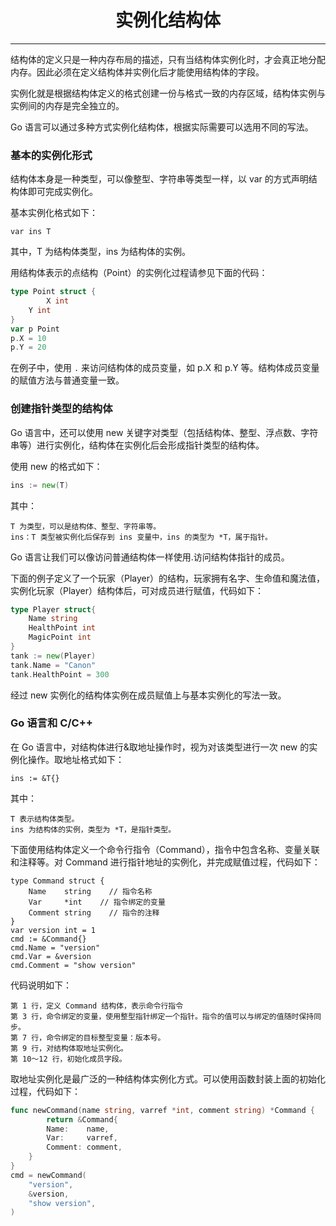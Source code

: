 <center><h1>实例化结构体</h1></center>

---

结构体的定义只是一种内存布局的描述，只有当结构体实例化时，才会真正地分配内存。因此必须在定义结构体并实例化后才能使用结构体的字段。

实例化就是根据结构体定义的格式创建一份与格式一致的内存区域，结构体实例与实例间的内存是完全独立的。

Go 语言可以通过多种方式实例化结构体，根据实际需要可以选用不同的写法。

### 基本的实例化形式

结构体本身是一种类型，可以像整型、字符串等类型一样，以 var 的方式声明结构体即可完成实例化。

基本实例化格式如下：

```
var ins T
```

其中，T 为结构体类型，ins 为结构体的实例。

用结构体表示的点结构（Point）的实例化过程请参见下面的代码：

```go
type Point struct {
        X int
    Y int
}
var p Point
p.X = 10
p.Y = 20
```

在例子中，使用 `.` 来访问结构体的成员变量，如 p.X 和 p.Y 等。结构体成员变量的赋值方法与普通变量一致。

### 创建指针类型的结构体

Go 语言中，还可以使用 new 关键字对类型（包括结构体、整型、浮点数、字符串等）进行实例化，结构体在实例化后会形成指针类型的结构体。

使用 new 的格式如下：

```go
ins := new(T)
```

其中：

```
T 为类型，可以是结构体、整型、字符串等。
ins：T 类型被实例化后保存到 ins 变量中，ins 的类型为 *T，属于指针。
```

Go 语言让我们可以像访问普通结构体一样使用.访问结构体指针的成员。

下面的例子定义了一个玩家（Player）的结构，玩家拥有名字、生命值和魔法值，实例化玩家（Player）结构体后，可对成员进行赋值，代码如下：

```go
type Player struct{
    Name string
    HealthPoint int
    MagicPoint int
}
tank := new(Player)
tank.Name = "Canon"
tank.HealthPoint = 300
```

经过 new 实例化的结构体实例在成员赋值上与基本实例化的写法一致。

### Go 语言和 C/C++

在 Go 语言中，对结构体进行&取地址操作时，视为对该类型进行一次 new 的实例化操作。取地址格式如下：

```
ins := &T{}
```

其中：

```
T 表示结构体类型。
ins 为结构体的实例，类型为 *T，是指针类型。
```

下面使用结构体定义一个命令行指令（Command），指令中包含名称、变量关联和注释等。对 Command 进行指针地址的实例化，并完成赋值过程，代码如下：

```
type Command struct {
    Name    string    // 指令名称
    Var     *int    // 指令绑定的变量
    Comment string    // 指令的注释
}
var version int = 1
cmd := &Command{}
cmd.Name = "version"
cmd.Var = &version
cmd.Comment = "show version"
```

代码说明如下：

```
第 1 行，定义 Command 结构体，表示命令行指令
第 3 行，命令绑定的变量，使用整型指针绑定一个指针。指令的值可以与绑定的值随时保持同步。
第 7 行，命令绑定的目标整型变量：版本号。
第 9 行，对结构体取地址实例化。
第 10～12 行，初始化成员字段。
```

取地址实例化是最广泛的一种结构体实例化方式。可以使用函数封装上面的初始化过程，代码如下：

```go
func newCommand(name string, varref *int, comment string) *Command {
        return &Command{
        Name:    name,
        Var:     varref,
        Comment: comment,
    }
}
cmd = newCommand(
    "version",
    &version,
    "show version",
)
```
